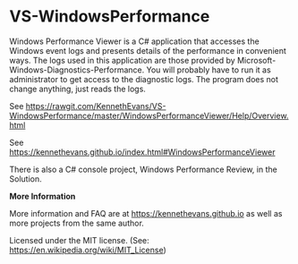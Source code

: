 # VS-WindowsPerformance

Windows Performance Viewer is a C# application that accesses the Windows event logs and presents details of the performance in convenient ways. The logs used in this application are those provided by Microsoft-Windows-Diagnostics-Performance. You will probably have to run it as administrator to get access to the diagnostic logs. The program does not change anything, just reads the logs.

See https://rawgit.com/KennethEvans/VS-WindowsPerformance/master/WindowsPerformanceViewer/Help/Overview.html

See https://kennethevans.github.io/index.html#WindowsPerformanceViewer

There is also a C# console project, Windows Performance Review, in the Solution.

**More Information**

More information and FAQ are at https://kennethevans.github.io as well as more projects from the same author.

Licensed under the MIT license. (See: https://en.wikipedia.org/wiki/MIT_License)